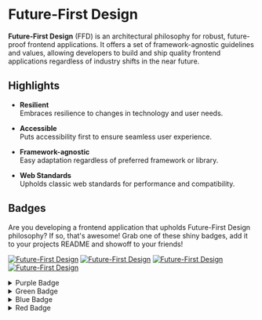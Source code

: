# Future-First Design

**Future-First Design** (FFD) is an architectural philosophy for robust, future-proof frontend applications. It offers a set of framework-agnostic guidelines and values, allowing developers to build and ship quality frontend applications regardless of industry shifts in the near future.

## Highlights

- **Resilient**  
  Embraces resilience to changes in technology and user needs.

- **Accessible**  
  Puts accessibility first to ensure seamless user experience.

- **Framework-agnostic**  
  Easy adaptation regardless of preferred framework or library.

- **Web Standards**  
  Upholds classic web standards for performance and compatibility.

## Badges

Are you developing a frontend application that upholds Future-First Design philosophy? If so, that's awesome! Grab one of these shiny badges, add it to your projects README and showoff to your friends!

<!-- Defining the badges -->
[ffd-purple]: https://img.shields.io/badge/Future--First-8A2BE2?style=for-the-badge&logo=data%3Aimage%2Fpng%3Bbase64%2CiVBORw0KGgoAAAANSUhEUgAAAFkAAABjCAYAAADw6qxkAAAAAXNSR0IArs4c6QAACg9JREFUeF7Vnd1uFTcQx8fnJVAlDmreAVUivWkeAZDSXJInoFLhunCdUJG8QMJdggT0DUovSKSWdyCQShUvEZfZPbtn12t7Pjw%2BydkLEpJZe%2FzzP2N77D3rwOjy3j8CgCOj4hTFeABwufsuFr8Mv34GAPzZhXPuvaJi8pasV%2BTdi2Zh87z3CBhBr%2FPVwAaAvwDgvRX0Ysgd0XqQSYUWd2pTQ7yaDvor59yxtqIWMv6LleQuwsZ7%2FwkAvtc6EruvPl6Rtwj8eQd7iYOGF1cyfd%2FEO%2B891U3NPRxwcZvUnZwSRTAp4xFsyrjTMMcua7O6Qa8%2BUEENCHvLOdcNpElGJjHZDrKgicXSUBYwdpEFOoCcjhO5CKId9NYAKacnSNBWSjYf9IatW4POQNA4A3kW65U8ZOYAyB30OLJY2qwO7eXlZTPBuj2fy1wcWyPo3djculjJ3nuctqGS1%2FJ68OAhfPhwBk%2Be%2FApPnz4RtCEqAlw1boSFWEB%2B5AGOigsSNM%2FKtAPclff1638WRR8753aHBRWz%2BTY9xjj0m4V3JmUwo8zjx7%2FAyclpX%2BV8PoePH%2F%2B2cGESNpaQU%2FGXXunxchaZtWvYMtliRM4lBIwlyMNFtl7Me2x1FmVKdgD%2BKrKcZqpJjqf8jhhgLBVVjGqeXNK2LMWEC5Umq1cGuc2%2BsZbT5XiCEojGx36N4QEhh5dJqJhW2MfmIsje%2B58A4E9zgCYFevDgehWlAGNV7969gc3NzUGtAvmmTfuZRilkfaJe0I5S5jHA3VBjouK0g03IEEIej4La5bQIWmFnnJ2dwf37D5NVHhy8hJ2dn0UupY0nzmJq9JkQ8rj4lUBWN9%2FD2dl5GrADmN82m7alvGxmGaWQq%2BYsknwZ6qYUXDxtY%2Fiw2DfcKIUcnVnw6ldLlLyRAzgaixeOG%2FuvV7Iuh2zsfgQ3B3BcxdV8WzVkUoRFBphNu3v3B1YZRnkKTl276nDh%2FdURgKt%2FBIC56JAAHi2hqwm45%2F%2B8ALLR7rRBIyWAs0tohi4V7naQmdn54ZroupbTAQgpYJwT49x4eCnAMbqjUMkrTdRnCCBgzEVg0p17JRNB0QJM8GtisgPvr%2FTLaS6NlN2i3RrA2iW0CvXyJg3kJvN27Yn6cFeD03epJbQKIqfC1kY3hauynBa0VANYq2I%2By6SlbsU3OfdmvFLK8dYALl5C9%2FwESlgyV0O%2BlkS9FnA9FdPQHV7sP4fFLC%2BbqKfrZFcXGmYBT2ag4x8MFx8VXYy2TQZ5UYQuZxGrn9Pc1karYKy1nopZetGlOsWDXoolhzFAMw8ebt2zmjYw0u9CMx3MO9Ts8%2FHDxVLJvCMAnX3Bbm0pYHRhFYmgSXcM58jOHWsgsxL1Uh2E9nt7%2B7C%2F%2F4Il3FRSIKtiqYMsTyZGeDZOBbn6zCK3syxpq2wJLSmZbbuBh8RFSrYb9NJr5pOT19GzEexmLQx%2F%2FHET3r59I73N1L6bvd0oyFYKxsMWH%2F9JnAgyw0jGG93hFvHMQtAg7rYRp0j9tI0Ex6m%2Bs1FDZg16Ek%2FQNgVYnuVuaz44OICdnW2pG9b2zaCHhcbDRaJ1%2BXNvugmxpYKxQXha%2Fo93b%2BKHB60x5strBr005MjNmKj3AJ%2F4QZz%2B07MGPHQbB7579%2B4BfsXwET2xWRH6MmXRncdj%2FF1azyyKATN8vk7ow7wQW5jDRL0uMCybLN2XKxJcojNQ4dvb273Si%2BqY3nzsZm63e5Q6Cjnml9XMYqWAGeRsDxz2FTYHDbv%2FSZRcPLO4aYARgj6B1CGM%2Fl33MwvpwFe0nEbAeIT138tL8gMJGAI0MymHPHXFA2zMBs9cs5RscaK%2BSfi8eEF%2F5IMSn3AcbGqRLFqGeqXmTeFmCBcy7whApvZbt75T4svdlkZLbJY0hU4fYzBxcfTkEztcWAx6dSDroVgPeAN96R6WtICMpy0xLmsuTSjI1VN52T0a9JhKbk4MmcwsMMt2fn4OX75cqoFrOml4j%2F1AN4nWFOSFZgLp5HIW1CCQgoIrPjzDdnr6WgFcp%2B3YYUN2p%2FEb2ucsgnly2mnVcnp42IXpXBn0CKqgSUWA2T0BMEzU%2B4Fms5%2BmpYIscCpmKtnf41S1wl2S9zPntsIFBTmFyw96TJn2JHj2JYNkCJ0CzPOI05WNzWRmwRr46M97Gz9eS7uTb1YyO6cIwz1gY5KZNk4GPS7kouU0DX1sYaViSsFSv5j2%2FScDDO2z4aL2ifqlwNrvrBJI1wQYuW44N7sIcwcUZN5ymtnNlNnwxJAiOjTFlwEuiyupA5wUZMWJep6joZWFiiUJn7DDeV5nZRId9MYxOSIdi%2BU0pd7u96XTthLAXB8JOwbkSAn0zELnHlvFzJhRB7BY29GZBTm7SC6ns%2FWLnYMSFSPgw8OXwSevCDpf7m6q8MlyujNMxmRuor7Ux5JYXAxY0BeE6SSHPAScg7ySmYVWxfP5bTg8PJAruFQVHb1xOcl4nA0Xqxr0yGR%2BIi5LdjWsuNIrvbizOSWPTtTXcFSr4hBwiW8l9%2FYhgXjAKQe5OFFPhTxyCR0RhkTBVP3536fwT36eDRVUuKias9AMeNUBc2Q9tUlO3bKzi1XkkKWPjfWAOSDKJDy5m6gyOXWzgaxssFTF1jvLZB%2Fw29WGCmLRFI3J4cyCXycvI5B7dCz0tzpgfeOwsaSKkzG51nIaK5SomAdYQMl2pUoOeFS4IAc9QdNG8t7b24P9%2Fd%2FJv9jU1r223r7C4gL6kqIJ%2BljDJuGiZqKeq%2BJV7SyTPZ02iH52fco8BplcTmvFwFl8rAFg3PjYcjP%2Ba%2BVikPOJei1hAKCW0PFdjYIKC6SavtUfOzcjZxTD%2B2OQRQ%2Boc9tBqbhs24jrhcAu3reiMJEc%2BFIffSNwb2k6cDS3hA4B3zTtDtrOHuwoJbczi0VLLRocfZx3MSFWKdjCKaFqPMDxLHh%2FCLeIUbjgJuq7wrkplJSKVYC5LbO1U4WJaLiokbNITdvKAJdIWXxv4p1OzA3I8LHfGon62BK6zsanrXQXpSVfmpWvDZ9CxeNr7RWGiyPw8Kj87SNt4b2KB50%2BBSxWVhWakUKVgKclhZDbRL1Bu7GI0%2BDlKWukYCSlmknEFBBCJnMWEhkNZxX0zrJBz0qcS9uaKXgy8OGgZ%2F3Kt%2B4ByTt35s2Tn%2BO30jCJrJZ9cmuf6W3UrFeybmZhRWBcDl0qbdG3lm86eh66BGp47xByleW01lk%2BG20N%2FX3m4SEDGR8jc5E3qHOXHMWNVRRQ3BXG6iXOXdzUV75lyesYZ9%2FMq%2Bhp8pbms1v81Xq%2FTJZsZWtw8e3p%2FVezxGuPmWWozJqY7K88LkAwJveJoeX3OrmovLG%2FCVXbKbf5ZKsa1zBIxAJGC3nVn1Ffr98QKL4y8zN%2Bjb1DWgSZn57IFttBvlEzi4THzcd%2FNcpsOwn%2FjzDbn7VQOxsRy6WxEdWg9v8BJ3rwIXhS1rkAAAAASUVORK5CYII%3D&labelColor=black
[ffd-green]: https://img.shields.io/badge/Future--First-00c400?style=for-the-badge&logo=data%3Aimage%2Fpng%3Bbase64%2CiVBORw0KGgoAAAANSUhEUgAAAFkAAABjCAYAAADw6qxkAAAAAXNSR0IArs4c6QAACg9JREFUeF7Vnd1uFTcQx8fnJVAlDmreAVUivWkeAZDSXJInoFLhunCdUJG8QMJdggT0DUovSKSWdyCQShUvEZfZPbtn12t7Pjw%2BydkLEpJZe%2FzzP2N77D3rwOjy3j8CgCOj4hTFeABwufsuFr8Mv34GAPzZhXPuvaJi8pasV%2BTdi2Zh87z3CBhBr%2FPVwAaAvwDgvRX0Ysgd0XqQSYUWd2pTQ7yaDvor59yxtqIWMv6LleQuwsZ7%2FwkAvtc6EruvPl6Rtwj8eQd7iYOGF1cyfd%2FEO%2B891U3NPRxwcZvUnZwSRTAp4xFsyrjTMMcua7O6Qa8%2BUEENCHvLOdcNpElGJjHZDrKgicXSUBYwdpEFOoCcjhO5CKId9NYAKacnSNBWSjYf9IatW4POQNA4A3kW65U8ZOYAyB30OLJY2qwO7eXlZTPBuj2fy1wcWyPo3djculjJ3nuctqGS1%2FJ68OAhfPhwBk%2Be%2FApPnz4RtCEqAlw1boSFWEB%2B5AGOigsSNM%2FKtAPclff1638WRR8753aHBRWz%2BTY9xjj0m4V3JmUwo8zjx7%2FAyclpX%2BV8PoePH%2F%2B2cGESNpaQU%2FGXXunxchaZtWvYMtliRM4lBIwlyMNFtl7Me2x1FmVKdgD%2BKrKcZqpJjqf8jhhgLBVVjGqeXNK2LMWEC5Umq1cGuc2%2BsZbT5XiCEojGx36N4QEhh5dJqJhW2MfmIsje%2B58A4E9zgCYFevDgehWlAGNV7969gc3NzUGtAvmmTfuZRilkfaJe0I5S5jHA3VBjouK0g03IEEIej4La5bQIWmFnnJ2dwf37D5NVHhy8hJ2dn0UupY0nzmJq9JkQ8rj4lUBWN9%2FD2dl5GrADmN82m7alvGxmGaWQq%2BYsknwZ6qYUXDxtY%2Fiw2DfcKIUcnVnw6ldLlLyRAzgaixeOG%2FuvV7Iuh2zsfgQ3B3BcxdV8WzVkUoRFBphNu3v3B1YZRnkKTl276nDh%2FdURgKt%2FBIC56JAAHi2hqwm45%2F%2B8ALLR7rRBIyWAs0tohi4V7naQmdn54ZroupbTAQgpYJwT49x4eCnAMbqjUMkrTdRnCCBgzEVg0p17JRNB0QJM8GtisgPvr%2FTLaS6NlN2i3RrA2iW0CvXyJg3kJvN27Yn6cFeD03epJbQKIqfC1kY3hauynBa0VANYq2I%2By6SlbsU3OfdmvFLK8dYALl5C9%2FwESlgyV0O%2BlkS9FnA9FdPQHV7sP4fFLC%2BbqKfrZFcXGmYBT2ag4x8MFx8VXYy2TQZ5UYQuZxGrn9Pc1karYKy1nopZetGlOsWDXoolhzFAMw8ebt2zmjYw0u9CMx3MO9Ts8%2FHDxVLJvCMAnX3Bbm0pYHRhFYmgSXcM58jOHWsgsxL1Uh2E9nt7%2B7C%2F%2F4Il3FRSIKtiqYMsTyZGeDZOBbn6zCK3syxpq2wJLSmZbbuBh8RFSrYb9NJr5pOT19GzEexmLQx%2F%2FHET3r59I73N1L6bvd0oyFYKxsMWH%2F9JnAgyw0jGG93hFvHMQtAg7rYRp0j9tI0Ex6m%2Bs1FDZg16Ek%2FQNgVYnuVuaz44OICdnW2pG9b2zaCHhcbDRaJ1%2BXNvugmxpYKxQXha%2Fo93b%2BKHB60x5strBr005MjNmKj3AJ%2F4QZz%2B07MGPHQbB7579%2B4BfsXwET2xWRH6MmXRncdj%2FF1azyyKATN8vk7ow7wQW5jDRL0uMCybLN2XKxJcojNQ4dvb273Si%2BqY3nzsZm63e5Q6Cjnml9XMYqWAGeRsDxz2FTYHDbv%2FSZRcPLO4aYARgj6B1CGM%2Fl33MwvpwFe0nEbAeIT138tL8gMJGAI0MymHPHXFA2zMBs9cs5RscaK%2BSfi8eEF%2F5IMSn3AcbGqRLFqGeqXmTeFmCBcy7whApvZbt75T4svdlkZLbJY0hU4fYzBxcfTkEztcWAx6dSDroVgPeAN96R6WtICMpy0xLmsuTSjI1VN52T0a9JhKbk4MmcwsMMt2fn4OX75cqoFrOml4j%2F1AN4nWFOSFZgLp5HIW1CCQgoIrPjzDdnr6WgFcp%2B3YYUN2p%2FEb2ucsgnly2mnVcnp42IXpXBn0CKqgSUWA2T0BMEzU%2B4Fms5%2BmpYIscCpmKtnf41S1wl2S9zPntsIFBTmFyw96TJn2JHj2JYNkCJ0CzPOI05WNzWRmwRr46M97Gz9eS7uTb1YyO6cIwz1gY5KZNk4GPS7kouU0DX1sYaViSsFSv5j2%2FScDDO2z4aL2ifqlwNrvrBJI1wQYuW44N7sIcwcUZN5ymtnNlNnwxJAiOjTFlwEuiyupA5wUZMWJep6joZWFiiUJn7DDeV5nZRId9MYxOSIdi%2BU0pd7u96XTthLAXB8JOwbkSAn0zELnHlvFzJhRB7BY29GZBTm7SC6ns%2FWLnYMSFSPgw8OXwSevCDpf7m6q8MlyujNMxmRuor7Ux5JYXAxY0BeE6SSHPAScg7ySmYVWxfP5bTg8PJAruFQVHb1xOcl4nA0Xqxr0yGR%2BIi5LdjWsuNIrvbizOSWPTtTXcFSr4hBwiW8l9%2FYhgXjAKQe5OFFPhTxyCR0RhkTBVP3536fwT36eDRVUuKias9AMeNUBc2Q9tUlO3bKzi1XkkKWPjfWAOSDKJDy5m6gyOXWzgaxssFTF1jvLZB%2Fw29WGCmLRFI3J4cyCXycvI5B7dCz0tzpgfeOwsaSKkzG51nIaK5SomAdYQMl2pUoOeFS4IAc9QdNG8t7b24P9%2Fd%2FJv9jU1r223r7C4gL6kqIJ%2BljDJuGiZqKeq%2BJV7SyTPZ02iH52fco8BplcTmvFwFl8rAFg3PjYcjP%2Ba%2BVikPOJei1hAKCW0PFdjYIKC6SavtUfOzcjZxTD%2B2OQRQ%2Boc9tBqbhs24jrhcAu3reiMJEc%2BFIffSNwb2k6cDS3hA4B3zTtDtrOHuwoJbczi0VLLRocfZx3MSFWKdjCKaFqPMDxLHh%2FCLeIUbjgJuq7wrkplJSKVYC5LbO1U4WJaLiokbNITdvKAJdIWXxv4p1OzA3I8LHfGon62BK6zsanrXQXpSVfmpWvDZ9CxeNr7RWGiyPw8Kj87SNt4b2KB50%2BBSxWVhWakUKVgKclhZDbRL1Bu7GI0%2BDlKWukYCSlmknEFBBCJnMWEhkNZxX0zrJBz0qcS9uaKXgy8OGgZ%2F3Kt%2B4ByTt35s2Tn%2BO30jCJrJZ9cmuf6W3UrFeybmZhRWBcDl0qbdG3lm86eh66BGp47xByleW01lk%2BG20N%2FX3m4SEDGR8jc5E3qHOXHMWNVRRQ3BXG6iXOXdzUV75lyesYZ9%2FMq%2Bhp8pbms1v81Xq%2FTJZsZWtw8e3p%2FVezxGuPmWWozJqY7K88LkAwJveJoeX3OrmovLG%2FCVXbKbf5ZKsa1zBIxAJGC3nVn1Ffr98QKL4y8zN%2Bjb1DWgSZn57IFttBvlEzi4THzcd%2FNcpsOwn%2FjzDbn7VQOxsRy6WxEdWg9v8BJ3rwIXhS1rkAAAAASUVORK5CYII%3D&labelColor=black
[ffd-blue]: https://img.shields.io/badge/Future--First-2793ff?style=for-the-badge&logo=data%3Aimage%2Fpng%3Bbase64%2CiVBORw0KGgoAAAANSUhEUgAAAFkAAABjCAYAAADw6qxkAAAAAXNSR0IArs4c6QAACg9JREFUeF7Vnd1uFTcQx8fnJVAlDmreAVUivWkeAZDSXJInoFLhunCdUJG8QMJdggT0DUovSKSWdyCQShUvEZfZPbtn12t7Pjw%2BydkLEpJZe%2FzzP2N77D3rwOjy3j8CgCOj4hTFeABwufsuFr8Mv34GAPzZhXPuvaJi8pasV%2BTdi2Zh87z3CBhBr%2FPVwAaAvwDgvRX0Ysgd0XqQSYUWd2pTQ7yaDvor59yxtqIWMv6LleQuwsZ7%2FwkAvtc6EruvPl6Rtwj8eQd7iYOGF1cyfd%2FEO%2B891U3NPRxwcZvUnZwSRTAp4xFsyrjTMMcua7O6Qa8%2BUEENCHvLOdcNpElGJjHZDrKgicXSUBYwdpEFOoCcjhO5CKId9NYAKacnSNBWSjYf9IatW4POQNA4A3kW65U8ZOYAyB30OLJY2qwO7eXlZTPBuj2fy1wcWyPo3djculjJ3nuctqGS1%2FJ68OAhfPhwBk%2Be%2FApPnz4RtCEqAlw1boSFWEB%2B5AGOigsSNM%2FKtAPclff1638WRR8753aHBRWz%2BTY9xjj0m4V3JmUwo8zjx7%2FAyclpX%2BV8PoePH%2F%2B2cGESNpaQU%2FGXXunxchaZtWvYMtliRM4lBIwlyMNFtl7Me2x1FmVKdgD%2BKrKcZqpJjqf8jhhgLBVVjGqeXNK2LMWEC5Umq1cGuc2%2BsZbT5XiCEojGx36N4QEhh5dJqJhW2MfmIsje%2B58A4E9zgCYFevDgehWlAGNV7969gc3NzUGtAvmmTfuZRilkfaJe0I5S5jHA3VBjouK0g03IEEIej4La5bQIWmFnnJ2dwf37D5NVHhy8hJ2dn0UupY0nzmJq9JkQ8rj4lUBWN9%2FD2dl5GrADmN82m7alvGxmGaWQq%2BYsknwZ6qYUXDxtY%2Fiw2DfcKIUcnVnw6ldLlLyRAzgaixeOG%2FuvV7Iuh2zsfgQ3B3BcxdV8WzVkUoRFBphNu3v3B1YZRnkKTl276nDh%2FdURgKt%2FBIC56JAAHi2hqwm45%2F%2B8ALLR7rRBIyWAs0tohi4V7naQmdn54ZroupbTAQgpYJwT49x4eCnAMbqjUMkrTdRnCCBgzEVg0p17JRNB0QJM8GtisgPvr%2FTLaS6NlN2i3RrA2iW0CvXyJg3kJvN27Yn6cFeD03epJbQKIqfC1kY3hauynBa0VANYq2I%2By6SlbsU3OfdmvFLK8dYALl5C9%2FwESlgyV0O%2BlkS9FnA9FdPQHV7sP4fFLC%2BbqKfrZFcXGmYBT2ag4x8MFx8VXYy2TQZ5UYQuZxGrn9Pc1karYKy1nopZetGlOsWDXoolhzFAMw8ebt2zmjYw0u9CMx3MO9Ts8%2FHDxVLJvCMAnX3Bbm0pYHRhFYmgSXcM58jOHWsgsxL1Uh2E9nt7%2B7C%2F%2F4Il3FRSIKtiqYMsTyZGeDZOBbn6zCK3syxpq2wJLSmZbbuBh8RFSrYb9NJr5pOT19GzEexmLQx%2F%2FHET3r59I73N1L6bvd0oyFYKxsMWH%2F9JnAgyw0jGG93hFvHMQtAg7rYRp0j9tI0Ex6m%2Bs1FDZg16Ek%2FQNgVYnuVuaz44OICdnW2pG9b2zaCHhcbDRaJ1%2BXNvugmxpYKxQXha%2Fo93b%2BKHB60x5strBr005MjNmKj3AJ%2F4QZz%2B07MGPHQbB7579%2B4BfsXwET2xWRH6MmXRncdj%2FF1azyyKATN8vk7ow7wQW5jDRL0uMCybLN2XKxJcojNQ4dvb273Si%2BqY3nzsZm63e5Q6Cjnml9XMYqWAGeRsDxz2FTYHDbv%2FSZRcPLO4aYARgj6B1CGM%2Fl33MwvpwFe0nEbAeIT138tL8gMJGAI0MymHPHXFA2zMBs9cs5RscaK%2BSfi8eEF%2F5IMSn3AcbGqRLFqGeqXmTeFmCBcy7whApvZbt75T4svdlkZLbJY0hU4fYzBxcfTkEztcWAx6dSDroVgPeAN96R6WtICMpy0xLmsuTSjI1VN52T0a9JhKbk4MmcwsMMt2fn4OX75cqoFrOml4j%2F1AN4nWFOSFZgLp5HIW1CCQgoIrPjzDdnr6WgFcp%2B3YYUN2p%2FEb2ucsgnly2mnVcnp42IXpXBn0CKqgSUWA2T0BMEzU%2B4Fms5%2BmpYIscCpmKtnf41S1wl2S9zPntsIFBTmFyw96TJn2JHj2JYNkCJ0CzPOI05WNzWRmwRr46M97Gz9eS7uTb1YyO6cIwz1gY5KZNk4GPS7kouU0DX1sYaViSsFSv5j2%2FScDDO2z4aL2ifqlwNrvrBJI1wQYuW44N7sIcwcUZN5ymtnNlNnwxJAiOjTFlwEuiyupA5wUZMWJep6joZWFiiUJn7DDeV5nZRId9MYxOSIdi%2BU0pd7u96XTthLAXB8JOwbkSAn0zELnHlvFzJhRB7BY29GZBTm7SC6ns%2FWLnYMSFSPgw8OXwSevCDpf7m6q8MlyujNMxmRuor7Ux5JYXAxY0BeE6SSHPAScg7ySmYVWxfP5bTg8PJAruFQVHb1xOcl4nA0Xqxr0yGR%2BIi5LdjWsuNIrvbizOSWPTtTXcFSr4hBwiW8l9%2FYhgXjAKQe5OFFPhTxyCR0RhkTBVP3536fwT36eDRVUuKias9AMeNUBc2Q9tUlO3bKzi1XkkKWPjfWAOSDKJDy5m6gyOXWzgaxssFTF1jvLZB%2Fw29WGCmLRFI3J4cyCXycvI5B7dCz0tzpgfeOwsaSKkzG51nIaK5SomAdYQMl2pUoOeFS4IAc9QdNG8t7b24P9%2Fd%2FJv9jU1r223r7C4gL6kqIJ%2BljDJuGiZqKeq%2BJV7SyTPZ02iH52fco8BplcTmvFwFl8rAFg3PjYcjP%2Ba%2BVikPOJei1hAKCW0PFdjYIKC6SavtUfOzcjZxTD%2B2OQRQ%2Boc9tBqbhs24jrhcAu3reiMJEc%2BFIffSNwb2k6cDS3hA4B3zTtDtrOHuwoJbczi0VLLRocfZx3MSFWKdjCKaFqPMDxLHh%2FCLeIUbjgJuq7wrkplJSKVYC5LbO1U4WJaLiokbNITdvKAJdIWXxv4p1OzA3I8LHfGon62BK6zsanrXQXpSVfmpWvDZ9CxeNr7RWGiyPw8Kj87SNt4b2KB50%2BBSxWVhWakUKVgKclhZDbRL1Bu7GI0%2BDlKWukYCSlmknEFBBCJnMWEhkNZxX0zrJBz0qcS9uaKXgy8OGgZ%2F3Kt%2B4ByTt35s2Tn%2BO30jCJrJZ9cmuf6W3UrFeybmZhRWBcDl0qbdG3lm86eh66BGp47xByleW01lk%2BG20N%2FX3m4SEDGR8jc5E3qHOXHMWNVRRQ3BXG6iXOXdzUV75lyesYZ9%2FMq%2Bhp8pbms1v81Xq%2FTJZsZWtw8e3p%2FVezxGuPmWWozJqY7K88LkAwJveJoeX3OrmovLG%2FCVXbKbf5ZKsa1zBIxAJGC3nVn1Ffr98QKL4y8zN%2Bjb1DWgSZn57IFttBvlEzi4THzcd%2FNcpsOwn%2FjzDbn7VQOxsRy6WxEdWg9v8BJ3rwIXhS1rkAAAAASUVORK5CYII%3D&labelColor=black
[ffd-red]: https://img.shields.io/badge/Future--First-ff3b3b?style=for-the-badge&logo=data%3Aimage%2Fpng%3Bbase64%2CiVBORw0KGgoAAAANSUhEUgAAAFkAAABjCAYAAADw6qxkAAAAAXNSR0IArs4c6QAACg9JREFUeF7Vnd1uFTcQx8fnJVAlDmreAVUivWkeAZDSXJInoFLhunCdUJG8QMJdggT0DUovSKSWdyCQShUvEZfZPbtn12t7Pjw%2BydkLEpJZe%2FzzP2N77D3rwOjy3j8CgCOj4hTFeABwufsuFr8Mv34GAPzZhXPuvaJi8pasV%2BTdi2Zh87z3CBhBr%2FPVwAaAvwDgvRX0Ysgd0XqQSYUWd2pTQ7yaDvor59yxtqIWMv6LleQuwsZ7%2FwkAvtc6EruvPl6Rtwj8eQd7iYOGF1cyfd%2FEO%2B891U3NPRxwcZvUnZwSRTAp4xFsyrjTMMcua7O6Qa8%2BUEENCHvLOdcNpElGJjHZDrKgicXSUBYwdpEFOoCcjhO5CKId9NYAKacnSNBWSjYf9IatW4POQNA4A3kW65U8ZOYAyB30OLJY2qwO7eXlZTPBuj2fy1wcWyPo3djculjJ3nuctqGS1%2FJ68OAhfPhwBk%2Be%2FApPnz4RtCEqAlw1boSFWEB%2B5AGOigsSNM%2FKtAPclff1638WRR8753aHBRWz%2BTY9xjj0m4V3JmUwo8zjx7%2FAyclpX%2BV8PoePH%2F%2B2cGESNpaQU%2FGXXunxchaZtWvYMtliRM4lBIwlyMNFtl7Me2x1FmVKdgD%2BKrKcZqpJjqf8jhhgLBVVjGqeXNK2LMWEC5Umq1cGuc2%2BsZbT5XiCEojGx36N4QEhh5dJqJhW2MfmIsje%2B58A4E9zgCYFevDgehWlAGNV7969gc3NzUGtAvmmTfuZRilkfaJe0I5S5jHA3VBjouK0g03IEEIej4La5bQIWmFnnJ2dwf37D5NVHhy8hJ2dn0UupY0nzmJq9JkQ8rj4lUBWN9%2FD2dl5GrADmN82m7alvGxmGaWQq%2BYsknwZ6qYUXDxtY%2Fiw2DfcKIUcnVnw6ldLlLyRAzgaixeOG%2FuvV7Iuh2zsfgQ3B3BcxdV8WzVkUoRFBphNu3v3B1YZRnkKTl276nDh%2FdURgKt%2FBIC56JAAHi2hqwm45%2F%2B8ALLR7rRBIyWAs0tohi4V7naQmdn54ZroupbTAQgpYJwT49x4eCnAMbqjUMkrTdRnCCBgzEVg0p17JRNB0QJM8GtisgPvr%2FTLaS6NlN2i3RrA2iW0CvXyJg3kJvN27Yn6cFeD03epJbQKIqfC1kY3hauynBa0VANYq2I%2By6SlbsU3OfdmvFLK8dYALl5C9%2FwESlgyV0O%2BlkS9FnA9FdPQHV7sP4fFLC%2BbqKfrZFcXGmYBT2ag4x8MFx8VXYy2TQZ5UYQuZxGrn9Pc1karYKy1nopZetGlOsWDXoolhzFAMw8ebt2zmjYw0u9CMx3MO9Ts8%2FHDxVLJvCMAnX3Bbm0pYHRhFYmgSXcM58jOHWsgsxL1Uh2E9nt7%2B7C%2F%2F4Il3FRSIKtiqYMsTyZGeDZOBbn6zCK3syxpq2wJLSmZbbuBh8RFSrYb9NJr5pOT19GzEexmLQx%2F%2FHET3r59I73N1L6bvd0oyFYKxsMWH%2F9JnAgyw0jGG93hFvHMQtAg7rYRp0j9tI0Ex6m%2Bs1FDZg16Ek%2FQNgVYnuVuaz44OICdnW2pG9b2zaCHhcbDRaJ1%2BXNvugmxpYKxQXha%2Fo93b%2BKHB60x5strBr005MjNmKj3AJ%2F4QZz%2B07MGPHQbB7579%2B4BfsXwET2xWRH6MmXRncdj%2FF1azyyKATN8vk7ow7wQW5jDRL0uMCybLN2XKxJcojNQ4dvb273Si%2BqY3nzsZm63e5Q6Cjnml9XMYqWAGeRsDxz2FTYHDbv%2FSZRcPLO4aYARgj6B1CGM%2Fl33MwvpwFe0nEbAeIT138tL8gMJGAI0MymHPHXFA2zMBs9cs5RscaK%2BSfi8eEF%2F5IMSn3AcbGqRLFqGeqXmTeFmCBcy7whApvZbt75T4svdlkZLbJY0hU4fYzBxcfTkEztcWAx6dSDroVgPeAN96R6WtICMpy0xLmsuTSjI1VN52T0a9JhKbk4MmcwsMMt2fn4OX75cqoFrOml4j%2F1AN4nWFOSFZgLp5HIW1CCQgoIrPjzDdnr6WgFcp%2B3YYUN2p%2FEb2ucsgnly2mnVcnp42IXpXBn0CKqgSUWA2T0BMEzU%2B4Fms5%2BmpYIscCpmKtnf41S1wl2S9zPntsIFBTmFyw96TJn2JHj2JYNkCJ0CzPOI05WNzWRmwRr46M97Gz9eS7uTb1YyO6cIwz1gY5KZNk4GPS7kouU0DX1sYaViSsFSv5j2%2FScDDO2z4aL2ifqlwNrvrBJI1wQYuW44N7sIcwcUZN5ymtnNlNnwxJAiOjTFlwEuiyupA5wUZMWJep6joZWFiiUJn7DDeV5nZRId9MYxOSIdi%2BU0pd7u96XTthLAXB8JOwbkSAn0zELnHlvFzJhRB7BY29GZBTm7SC6ns%2FWLnYMSFSPgw8OXwSevCDpf7m6q8MlyujNMxmRuor7Ux5JYXAxY0BeE6SSHPAScg7ySmYVWxfP5bTg8PJAruFQVHb1xOcl4nA0Xqxr0yGR%2BIi5LdjWsuNIrvbizOSWPTtTXcFSr4hBwiW8l9%2FYhgXjAKQe5OFFPhTxyCR0RhkTBVP3536fwT36eDRVUuKias9AMeNUBc2Q9tUlO3bKzi1XkkKWPjfWAOSDKJDy5m6gyOXWzgaxssFTF1jvLZB%2Fw29WGCmLRFI3J4cyCXycvI5B7dCz0tzpgfeOwsaSKkzG51nIaK5SomAdYQMl2pUoOeFS4IAc9QdNG8t7b24P9%2Fd%2FJv9jU1r223r7C4gL6kqIJ%2BljDJuGiZqKeq%2BJV7SyTPZ02iH52fco8BplcTmvFwFl8rAFg3PjYcjP%2Ba%2BVikPOJei1hAKCW0PFdjYIKC6SavtUfOzcjZxTD%2B2OQRQ%2Boc9tBqbhs24jrhcAu3reiMJEc%2BFIffSNwb2k6cDS3hA4B3zTtDtrOHuwoJbczi0VLLRocfZx3MSFWKdjCKaFqPMDxLHh%2FCLeIUbjgJuq7wrkplJSKVYC5LbO1U4WJaLiokbNITdvKAJdIWXxv4p1OzA3I8LHfGon62BK6zsanrXQXpSVfmpWvDZ9CxeNr7RWGiyPw8Kj87SNt4b2KB50%2BBSxWVhWakUKVgKclhZDbRL1Bu7GI0%2BDlKWukYCSlmknEFBBCJnMWEhkNZxX0zrJBz0qcS9uaKXgy8OGgZ%2F3Kt%2B4ByTt35s2Tn%2BO30jCJrJZ9cmuf6W3UrFeybmZhRWBcDl0qbdG3lm86eh66BGp47xByleW01lk%2BG20N%2FX3m4SEDGR8jc5E3qHOXHMWNVRRQ3BXG6iXOXdzUV75lyesYZ9%2FMq%2Bhp8pbms1v81Xq%2FTJZsZWtw8e3p%2FVezxGuPmWWozJqY7K88LkAwJveJoeX3OrmovLG%2FCVXbKbf5ZKsa1zBIxAJGC3nVn1Ffr98QKL4y8zN%2Bjb1DWgSZn57IFttBvlEzi4THzcd%2FNcpsOwn%2FjzDbn7VQOxsRy6WxEdWg9v8BJ3rwIXhS1rkAAAAASUVORK5CYII%3D&labelColor=black


<!-- Badge images -->
[![Future-First Design][ffd-purple]](https://future-first-design.vercel.app)
[![Future-First Design][ffd-green]](https://future-first-design.vercel.app)
[![Future-First Design][ffd-blue]](https://future-first-design.vercel.app)
[![Future-First Design][ffd-red]](https://future-first-design.vercel.app)


<details>
  <summary>Purple Badge</summary>

  ```markdown
  [ffd-purple]: https://img.shields.io/badge/Future--First-8A2BE2?style=for-the-badge&logo=data%3Aimage%2Fpng%3Bbase64%2CiVBORw0KGgoAAAANSUhEUgAAAFkAAABjCAYAAADw6qxkAAAAAXNSR0IArs4c6QAACg9JREFUeF7Vnd1uFTcQx8fnJVAlDmreAVUivWkeAZDSXJInoFLhunCdUJG8QMJdggT0DUovSKSWdyCQShUvEZfZPbtn12t7Pjw%2BydkLEpJZe%2FzzP2N77D3rwOjy3j8CgCOj4hTFeABwufsuFr8Mv34GAPzZhXPuvaJi8pasV%2BTdi2Zh87z3CBhBr%2FPVwAaAvwDgvRX0Ysgd0XqQSYUWd2pTQ7yaDvor59yxtqIWMv6LleQuwsZ7%2FwkAvtc6EruvPl6Rtwj8eQd7iYOGF1cyfd%2FEO%2B891U3NPRxwcZvUnZwSRTAp4xFsyrjTMMcua7O6Qa8%2BUEENCHvLOdcNpElGJjHZDrKgicXSUBYwdpEFOoCcjhO5CKId9NYAKacnSNBWSjYf9IatW4POQNA4A3kW65U8ZOYAyB30OLJY2qwO7eXlZTPBuj2fy1wcWyPo3djculjJ3nuctqGS1%2FJ68OAhfPhwBk%2Be%2FApPnz4RtCEqAlw1boSFWEB%2B5AGOigsSNM%2FKtAPclff1638WRR8753aHBRWz%2BTY9xjj0m4V3JmUwo8zjx7%2FAyclpX%2BV8PoePH%2F%2B2cGESNpaQU%2FGXXunxchaZtWvYMtliRM4lBIwlyMNFtl7Me2x1FmVKdgD%2BKrKcZqpJjqf8jhhgLBVVjGqeXNK2LMWEC5Umq1cGuc2%2BsZbT5XiCEojGx36N4QEhh5dJqJhW2MfmIsje%2B58A4E9zgCYFevDgehWlAGNV7969gc3NzUGtAvmmTfuZRilkfaJe0I5S5jHA3VBjouK0g03IEEIej4La5bQIWmFnnJ2dwf37D5NVHhy8hJ2dn0UupY0nzmJq9JkQ8rj4lUBWN9%2FD2dl5GrADmN82m7alvGxmGaWQq%2BYsknwZ6qYUXDxtY%2Fiw2DfcKIUcnVnw6ldLlLyRAzgaixeOG%2FuvV7Iuh2zsfgQ3B3BcxdV8WzVkUoRFBphNu3v3B1YZRnkKTl276nDh%2FdURgKt%2FBIC56JAAHi2hqwm45%2F%2B8ALLR7rRBIyWAs0tohi4V7naQmdn54ZroupbTAQgpYJwT49x4eCnAMbqjUMkrTdRnCCBgzEVg0p17JRNB0QJM8GtisgPvr%2FTLaS6NlN2i3RrA2iW0CvXyJg3kJvN27Yn6cFeD03epJbQKIqfC1kY3hauynBa0VANYq2I%2By6SlbsU3OfdmvFLK8dYALl5C9%2FwESlgyV0O%2BlkS9FnA9FdPQHV7sP4fFLC%2BbqKfrZFcXGmYBT2ag4x8MFx8VXYy2TQZ5UYQuZxGrn9Pc1karYKy1nopZetGlOsWDXoolhzFAMw8ebt2zmjYw0u9CMx3MO9Ts8%2FHDxVLJvCMAnX3Bbm0pYHRhFYmgSXcM58jOHWsgsxL1Uh2E9nt7%2B7C%2F%2F4Il3FRSIKtiqYMsTyZGeDZOBbn6zCK3syxpq2wJLSmZbbuBh8RFSrYb9NJr5pOT19GzEexmLQx%2F%2FHET3r59I73N1L6bvd0oyFYKxsMWH%2F9JnAgyw0jGG93hFvHMQtAg7rYRp0j9tI0Ex6m%2Bs1FDZg16Ek%2FQNgVYnuVuaz44OICdnW2pG9b2zaCHhcbDRaJ1%2BXNvugmxpYKxQXha%2Fo93b%2BKHB60x5strBr005MjNmKj3AJ%2F4QZz%2B07MGPHQbB7579%2B4BfsXwET2xWRH6MmXRncdj%2FF1azyyKATN8vk7ow7wQW5jDRL0uMCybLN2XKxJcojNQ4dvb273Si%2BqY3nzsZm63e5Q6Cjnml9XMYqWAGeRsDxz2FTYHDbv%2FSZRcPLO4aYARgj6B1CGM%2Fl33MwvpwFe0nEbAeIT138tL8gMJGAI0MymHPHXFA2zMBs9cs5RscaK%2BSfi8eEF%2F5IMSn3AcbGqRLFqGeqXmTeFmCBcy7whApvZbt75T4svdlkZLbJY0hU4fYzBxcfTkEztcWAx6dSDroVgPeAN96R6WtICMpy0xLmsuTSjI1VN52T0a9JhKbk4MmcwsMMt2fn4OX75cqoFrOml4j%2F1AN4nWFOSFZgLp5HIW1CCQgoIrPjzDdnr6WgFcp%2B3YYUN2p%2FEb2ucsgnly2mnVcnp42IXpXBn0CKqgSUWA2T0BMEzU%2B4Fms5%2BmpYIscCpmKtnf41S1wl2S9zPntsIFBTmFyw96TJn2JHj2JYNkCJ0CzPOI05WNzWRmwRr46M97Gz9eS7uTb1YyO6cIwz1gY5KZNk4GPS7kouU0DX1sYaViSsFSv5j2%2FScDDO2z4aL2ifqlwNrvrBJI1wQYuW44N7sIcwcUZN5ymtnNlNnwxJAiOjTFlwEuiyupA5wUZMWJep6joZWFiiUJn7DDeV5nZRId9MYxOSIdi%2BU0pd7u96XTthLAXB8JOwbkSAn0zELnHlvFzJhRB7BY29GZBTm7SC6ns%2FWLnYMSFSPgw8OXwSevCDpf7m6q8MlyujNMxmRuor7Ux5JYXAxY0BeE6SSHPAScg7ySmYVWxfP5bTg8PJAruFQVHb1xOcl4nA0Xqxr0yGR%2BIi5LdjWsuNIrvbizOSWPTtTXcFSr4hBwiW8l9%2FYhgXjAKQe5OFFPhTxyCR0RhkTBVP3536fwT36eDRVUuKias9AMeNUBc2Q9tUlO3bKzi1XkkKWPjfWAOSDKJDy5m6gyOXWzgaxssFTF1jvLZB%2Fw29WGCmLRFI3J4cyCXycvI5B7dCz0tzpgfeOwsaSKkzG51nIaK5SomAdYQMl2pUoOeFS4IAc9QdNG8t7b24P9%2Fd%2FJv9jU1r223r7C4gL6kqIJ%2BljDJuGiZqKeq%2BJV7SyTPZ02iH52fco8BplcTmvFwFl8rAFg3PjYcjP%2Ba%2BVikPOJei1hAKCW0PFdjYIKC6SavtUfOzcjZxTD%2B2OQRQ%2Boc9tBqbhs24jrhcAu3reiMJEc%2BFIffSNwb2k6cDS3hA4B3zTtDtrOHuwoJbczi0VLLRocfZx3MSFWKdjCKaFqPMDxLHh%2FCLeIUbjgJuq7wrkplJSKVYC5LbO1U4WJaLiokbNITdvKAJdIWXxv4p1OzA3I8LHfGon62BK6zsanrXQXpSVfmpWvDZ9CxeNr7RWGiyPw8Kj87SNt4b2KB50%2BBSxWVhWakUKVgKclhZDbRL1Bu7GI0%2BDlKWukYCSlmknEFBBCJnMWEhkNZxX0zrJBz0qcS9uaKXgy8OGgZ%2F3Kt%2B4ByTt35s2Tn%2BO30jCJrJZ9cmuf6W3UrFeybmZhRWBcDl0qbdG3lm86eh66BGp47xByleW01lk%2BG20N%2FX3m4SEDGR8jc5E3qHOXHMWNVRRQ3BXG6iXOXdzUV75lyesYZ9%2FMq%2Bhp8pbms1v81Xq%2FTJZsZWtw8e3p%2FVezxGuPmWWozJqY7K88LkAwJveJoeX3OrmovLG%2FCVXbKbf5ZKsa1zBIxAJGC3nVn1Ffr98QKL4y8zN%2Bjb1DWgSZn57IFttBvlEzi4THzcd%2FNcpsOwn%2FjzDbn7VQOxsRy6WxEdWg9v8BJ3rwIXhS1rkAAAAASUVORK5CYII%3D&labelColor=black

  [![Future-First Design][ffd-purple]](https://future-first-design.vercel.app)
  ```
</details>


<details>
  <summary>Green Badge</summary>

  ```markdown
  [ffd-green]: https://img.shields.io/badge/Future--First-00c400?style=for-the-badge&logo=data%3Aimage%2Fpng%3Bbase64%2CiVBORw0KGgoAAAANSUhEUgAAAFkAAABjCAYAAADw6qxkAAAAAXNSR0IArs4c6QAACg9JREFUeF7Vnd1uFTcQx8fnJVAlDmreAVUivWkeAZDSXJInoFLhunCdUJG8QMJdggT0DUovSKSWdyCQShUvEZfZPbtn12t7Pjw%2BydkLEpJZe%2FzzP2N77D3rwOjy3j8CgCOj4hTFeABwufsuFr8Mv34GAPzZhXPuvaJi8pasV%2BTdi2Zh87z3CBhBr%2FPVwAaAvwDgvRX0Ysgd0XqQSYUWd2pTQ7yaDvor59yxtqIWMv6LleQuwsZ7%2FwkAvtc6EruvPl6Rtwj8eQd7iYOGF1cyfd%2FEO%2B891U3NPRxwcZvUnZwSRTAp4xFsyrjTMMcua7O6Qa8%2BUEENCHvLOdcNpElGJjHZDrKgicXSUBYwdpEFOoCcjhO5CKId9NYAKacnSNBWSjYf9IatW4POQNA4A3kW65U8ZOYAyB30OLJY2qwO7eXlZTPBuj2fy1wcWyPo3djculjJ3nuctqGS1%2FJ68OAhfPhwBk%2Be%2FApPnz4RtCEqAlw1boSFWEB%2B5AGOigsSNM%2FKtAPclff1638WRR8753aHBRWz%2BTY9xjj0m4V3JmUwo8zjx7%2FAyclpX%2BV8PoePH%2F%2B2cGESNpaQU%2FGXXunxchaZtWvYMtliRM4lBIwlyMNFtl7Me2x1FmVKdgD%2BKrKcZqpJjqf8jhhgLBVVjGqeXNK2LMWEC5Umq1cGuc2%2BsZbT5XiCEojGx36N4QEhh5dJqJhW2MfmIsje%2B58A4E9zgCYFevDgehWlAGNV7969gc3NzUGtAvmmTfuZRilkfaJe0I5S5jHA3VBjouK0g03IEEIej4La5bQIWmFnnJ2dwf37D5NVHhy8hJ2dn0UupY0nzmJq9JkQ8rj4lUBWN9%2FD2dl5GrADmN82m7alvGxmGaWQq%2BYsknwZ6qYUXDxtY%2Fiw2DfcKIUcnVnw6ldLlLyRAzgaixeOG%2FuvV7Iuh2zsfgQ3B3BcxdV8WzVkUoRFBphNu3v3B1YZRnkKTl276nDh%2FdURgKt%2FBIC56JAAHi2hqwm45%2F%2B8ALLR7rRBIyWAs0tohi4V7naQmdn54ZroupbTAQgpYJwT49x4eCnAMbqjUMkrTdRnCCBgzEVg0p17JRNB0QJM8GtisgPvr%2FTLaS6NlN2i3RrA2iW0CvXyJg3kJvN27Yn6cFeD03epJbQKIqfC1kY3hauynBa0VANYq2I%2By6SlbsU3OfdmvFLK8dYALl5C9%2FwESlgyV0O%2BlkS9FnA9FdPQHV7sP4fFLC%2BbqKfrZFcXGmYBT2ag4x8MFx8VXYy2TQZ5UYQuZxGrn9Pc1karYKy1nopZetGlOsWDXoolhzFAMw8ebt2zmjYw0u9CMx3MO9Ts8%2FHDxVLJvCMAnX3Bbm0pYHRhFYmgSXcM58jOHWsgsxL1Uh2E9nt7%2B7C%2F%2F4Il3FRSIKtiqYMsTyZGeDZOBbn6zCK3syxpq2wJLSmZbbuBh8RFSrYb9NJr5pOT19GzEexmLQx%2F%2FHET3r59I73N1L6bvd0oyFYKxsMWH%2F9JnAgyw0jGG93hFvHMQtAg7rYRp0j9tI0Ex6m%2Bs1FDZg16Ek%2FQNgVYnuVuaz44OICdnW2pG9b2zaCHhcbDRaJ1%2BXNvugmxpYKxQXha%2Fo93b%2BKHB60x5strBr005MjNmKj3AJ%2F4QZz%2B07MGPHQbB7579%2B4BfsXwET2xWRH6MmXRncdj%2FF1azyyKATN8vk7ow7wQW5jDRL0uMCybLN2XKxJcojNQ4dvb273Si%2BqY3nzsZm63e5Q6Cjnml9XMYqWAGeRsDxz2FTYHDbv%2FSZRcPLO4aYARgj6B1CGM%2Fl33MwvpwFe0nEbAeIT138tL8gMJGAI0MymHPHXFA2zMBs9cs5RscaK%2BSfi8eEF%2F5IMSn3AcbGqRLFqGeqXmTeFmCBcy7whApvZbt75T4svdlkZLbJY0hU4fYzBxcfTkEztcWAx6dSDroVgPeAN96R6WtICMpy0xLmsuTSjI1VN52T0a9JhKbk4MmcwsMMt2fn4OX75cqoFrOml4j%2F1AN4nWFOSFZgLp5HIW1CCQgoIrPjzDdnr6WgFcp%2B3YYUN2p%2FEb2ucsgnly2mnVcnp42IXpXBn0CKqgSUWA2T0BMEzU%2B4Fms5%2BmpYIscCpmKtnf41S1wl2S9zPntsIFBTmFyw96TJn2JHj2JYNkCJ0CzPOI05WNzWRmwRr46M97Gz9eS7uTb1YyO6cIwz1gY5KZNk4GPS7kouU0DX1sYaViSsFSv5j2%2FScDDO2z4aL2ifqlwNrvrBJI1wQYuW44N7sIcwcUZN5ymtnNlNnwxJAiOjTFlwEuiyupA5wUZMWJep6joZWFiiUJn7DDeV5nZRId9MYxOSIdi%2BU0pd7u96XTthLAXB8JOwbkSAn0zELnHlvFzJhRB7BY29GZBTm7SC6ns%2FWLnYMSFSPgw8OXwSevCDpf7m6q8MlyujNMxmRuor7Ux5JYXAxY0BeE6SSHPAScg7ySmYVWxfP5bTg8PJAruFQVHb1xOcl4nA0Xqxr0yGR%2BIi5LdjWsuNIrvbizOSWPTtTXcFSr4hBwiW8l9%2FYhgXjAKQe5OFFPhTxyCR0RhkTBVP3536fwT36eDRVUuKias9AMeNUBc2Q9tUlO3bKzi1XkkKWPjfWAOSDKJDy5m6gyOXWzgaxssFTF1jvLZB%2Fw29WGCmLRFI3J4cyCXycvI5B7dCz0tzpgfeOwsaSKkzG51nIaK5SomAdYQMl2pUoOeFS4IAc9QdNG8t7b24P9%2Fd%2FJv9jU1r223r7C4gL6kqIJ%2BljDJuGiZqKeq%2BJV7SyTPZ02iH52fco8BplcTmvFwFl8rAFg3PjYcjP%2Ba%2BVikPOJei1hAKCW0PFdjYIKC6SavtUfOzcjZxTD%2B2OQRQ%2Boc9tBqbhs24jrhcAu3reiMJEc%2BFIffSNwb2k6cDS3hA4B3zTtDtrOHuwoJbczi0VLLRocfZx3MSFWKdjCKaFqPMDxLHh%2FCLeIUbjgJuq7wrkplJSKVYC5LbO1U4WJaLiokbNITdvKAJdIWXxv4p1OzA3I8LHfGon62BK6zsanrXQXpSVfmpWvDZ9CxeNr7RWGiyPw8Kj87SNt4b2KB50%2BBSxWVhWakUKVgKclhZDbRL1Bu7GI0%2BDlKWukYCSlmknEFBBCJnMWEhkNZxX0zrJBz0qcS9uaKXgy8OGgZ%2F3Kt%2B4ByTt35s2Tn%2BO30jCJrJZ9cmuf6W3UrFeybmZhRWBcDl0qbdG3lm86eh66BGp47xByleW01lk%2BG20N%2FX3m4SEDGR8jc5E3qHOXHMWNVRRQ3BXG6iXOXdzUV75lyesYZ9%2FMq%2Bhp8pbms1v81Xq%2FTJZsZWtw8e3p%2FVezxGuPmWWozJqY7K88LkAwJveJoeX3OrmovLG%2FCVXbKbf5ZKsa1zBIxAJGC3nVn1Ffr98QKL4y8zN%2Bjb1DWgSZn57IFttBvlEzi4THzcd%2FNcpsOwn%2FjzDbn7VQOxsRy6WxEdWg9v8BJ3rwIXhS1rkAAAAASUVORK5CYII%3D&labelColor=black

  [![Future-First Design][ffd-green]](https://future-first-design.vercel.app)
  ```
</details>


<details>
  <summary>Blue Badge</summary>

  ```markdown
  [ffd-blue]: https://img.shields.io/badge/Future--First-2793ff?style=for-the-badge&logo=data%3Aimage%2Fpng%3Bbase64%2CiVBORw0KGgoAAAANSUhEUgAAAFkAAABjCAYAAADw6qxkAAAAAXNSR0IArs4c6QAACg9JREFUeF7Vnd1uFTcQx8fnJVAlDmreAVUivWkeAZDSXJInoFLhunCdUJG8QMJdggT0DUovSKSWdyCQShUvEZfZPbtn12t7Pjw%2BydkLEpJZe%2FzzP2N77D3rwOjy3j8CgCOj4hTFeABwufsuFr8Mv34GAPzZhXPuvaJi8pasV%2BTdi2Zh87z3CBhBr%2FPVwAaAvwDgvRX0Ysgd0XqQSYUWd2pTQ7yaDvor59yxtqIWMv6LleQuwsZ7%2FwkAvtc6EruvPl6Rtwj8eQd7iYOGF1cyfd%2FEO%2B891U3NPRxwcZvUnZwSRTAp4xFsyrjTMMcua7O6Qa8%2BUEENCHvLOdcNpElGJjHZDrKgicXSUBYwdpEFOoCcjhO5CKId9NYAKacnSNBWSjYf9IatW4POQNA4A3kW65U8ZOYAyB30OLJY2qwO7eXlZTPBuj2fy1wcWyPo3djculjJ3nuctqGS1%2FJ68OAhfPhwBk%2Be%2FApPnz4RtCEqAlw1boSFWEB%2B5AGOigsSNM%2FKtAPclff1638WRR8753aHBRWz%2BTY9xjj0m4V3JmUwo8zjx7%2FAyclpX%2BV8PoePH%2F%2B2cGESNpaQU%2FGXXunxchaZtWvYMtliRM4lBIwlyMNFtl7Me2x1FmVKdgD%2BKrKcZqpJjqf8jhhgLBVVjGqeXNK2LMWEC5Umq1cGuc2%2BsZbT5XiCEojGx36N4QEhh5dJqJhW2MfmIsje%2B58A4E9zgCYFevDgehWlAGNV7969gc3NzUGtAvmmTfuZRilkfaJe0I5S5jHA3VBjouK0g03IEEIej4La5bQIWmFnnJ2dwf37D5NVHhy8hJ2dn0UupY0nzmJq9JkQ8rj4lUBWN9%2FD2dl5GrADmN82m7alvGxmGaWQq%2BYsknwZ6qYUXDxtY%2Fiw2DfcKIUcnVnw6ldLlLyRAzgaixeOG%2FuvV7Iuh2zsfgQ3B3BcxdV8WzVkUoRFBphNu3v3B1YZRnkKTl276nDh%2FdURgKt%2FBIC56JAAHi2hqwm45%2F%2B8ALLR7rRBIyWAs0tohi4V7naQmdn54ZroupbTAQgpYJwT49x4eCnAMbqjUMkrTdRnCCBgzEVg0p17JRNB0QJM8GtisgPvr%2FTLaS6NlN2i3RrA2iW0CvXyJg3kJvN27Yn6cFeD03epJbQKIqfC1kY3hauynBa0VANYq2I%2By6SlbsU3OfdmvFLK8dYALl5C9%2FwESlgyV0O%2BlkS9FnA9FdPQHV7sP4fFLC%2BbqKfrZFcXGmYBT2ag4x8MFx8VXYy2TQZ5UYQuZxGrn9Pc1karYKy1nopZetGlOsWDXoolhzFAMw8ebt2zmjYw0u9CMx3MO9Ts8%2FHDxVLJvCMAnX3Bbm0pYHRhFYmgSXcM58jOHWsgsxL1Uh2E9nt7%2B7C%2F%2F4Il3FRSIKtiqYMsTyZGeDZOBbn6zCK3syxpq2wJLSmZbbuBh8RFSrYb9NJr5pOT19GzEexmLQx%2F%2FHET3r59I73N1L6bvd0oyFYKxsMWH%2F9JnAgyw0jGG93hFvHMQtAg7rYRp0j9tI0Ex6m%2Bs1FDZg16Ek%2FQNgVYnuVuaz44OICdnW2pG9b2zaCHhcbDRaJ1%2BXNvugmxpYKxQXha%2Fo93b%2BKHB60x5strBr005MjNmKj3AJ%2F4QZz%2B07MGPHQbB7579%2B4BfsXwET2xWRH6MmXRncdj%2FF1azyyKATN8vk7ow7wQW5jDRL0uMCybLN2XKxJcojNQ4dvb273Si%2BqY3nzsZm63e5Q6Cjnml9XMYqWAGeRsDxz2FTYHDbv%2FSZRcPLO4aYARgj6B1CGM%2Fl33MwvpwFe0nEbAeIT138tL8gMJGAI0MymHPHXFA2zMBs9cs5RscaK%2BSfi8eEF%2F5IMSn3AcbGqRLFqGeqXmTeFmCBcy7whApvZbt75T4svdlkZLbJY0hU4fYzBxcfTkEztcWAx6dSDroVgPeAN96R6WtICMpy0xLmsuTSjI1VN52T0a9JhKbk4MmcwsMMt2fn4OX75cqoFrOml4j%2F1AN4nWFOSFZgLp5HIW1CCQgoIrPjzDdnr6WgFcp%2B3YYUN2p%2FEb2ucsgnly2mnVcnp42IXpXBn0CKqgSUWA2T0BMEzU%2B4Fms5%2BmpYIscCpmKtnf41S1wl2S9zPntsIFBTmFyw96TJn2JHj2JYNkCJ0CzPOI05WNzWRmwRr46M97Gz9eS7uTb1YyO6cIwz1gY5KZNk4GPS7kouU0DX1sYaViSsFSv5j2%2FScDDO2z4aL2ifqlwNrvrBJI1wQYuW44N7sIcwcUZN5ymtnNlNnwxJAiOjTFlwEuiyupA5wUZMWJep6joZWFiiUJn7DDeV5nZRId9MYxOSIdi%2BU0pd7u96XTthLAXB8JOwbkSAn0zELnHlvFzJhRB7BY29GZBTm7SC6ns%2FWLnYMSFSPgw8OXwSevCDpf7m6q8MlyujNMxmRuor7Ux5JYXAxY0BeE6SSHPAScg7ySmYVWxfP5bTg8PJAruFQVHb1xOcl4nA0Xqxr0yGR%2BIi5LdjWsuNIrvbizOSWPTtTXcFSr4hBwiW8l9%2FYhgXjAKQe5OFFPhTxyCR0RhkTBVP3536fwT36eDRVUuKias9AMeNUBc2Q9tUlO3bKzi1XkkKWPjfWAOSDKJDy5m6gyOXWzgaxssFTF1jvLZB%2Fw29WGCmLRFI3J4cyCXycvI5B7dCz0tzpgfeOwsaSKkzG51nIaK5SomAdYQMl2pUoOeFS4IAc9QdNG8t7b24P9%2Fd%2FJv9jU1r223r7C4gL6kqIJ%2BljDJuGiZqKeq%2BJV7SyTPZ02iH52fco8BplcTmvFwFl8rAFg3PjYcjP%2Ba%2BVikPOJei1hAKCW0PFdjYIKC6SavtUfOzcjZxTD%2B2OQRQ%2Boc9tBqbhs24jrhcAu3reiMJEc%2BFIffSNwb2k6cDS3hA4B3zTtDtrOHuwoJbczi0VLLRocfZx3MSFWKdjCKaFqPMDxLHh%2FCLeIUbjgJuq7wrkplJSKVYC5LbO1U4WJaLiokbNITdvKAJdIWXxv4p1OzA3I8LHfGon62BK6zsanrXQXpSVfmpWvDZ9CxeNr7RWGiyPw8Kj87SNt4b2KB50%2BBSxWVhWakUKVgKclhZDbRL1Bu7GI0%2BDlKWukYCSlmknEFBBCJnMWEhkNZxX0zrJBz0qcS9uaKXgy8OGgZ%2F3Kt%2B4ByTt35s2Tn%2BO30jCJrJZ9cmuf6W3UrFeybmZhRWBcDl0qbdG3lm86eh66BGp47xByleW01lk%2BG20N%2FX3m4SEDGR8jc5E3qHOXHMWNVRRQ3BXG6iXOXdzUV75lyesYZ9%2FMq%2Bhp8pbms1v81Xq%2FTJZsZWtw8e3p%2FVezxGuPmWWozJqY7K88LkAwJveJoeX3OrmovLG%2FCVXbKbf5ZKsa1zBIxAJGC3nVn1Ffr98QKL4y8zN%2Bjb1DWgSZn57IFttBvlEzi4THzcd%2FNcpsOwn%2FjzDbn7VQOxsRy6WxEdWg9v8BJ3rwIXhS1rkAAAAASUVORK5CYII%3D&labelColor=black
  
  [![Future-First Design][ffd-blue]](https://future-first-design.vercel.app)
  ```
</details>


<details>
  <summary>Red Badge</summary>

  ```markdown
  [ffd-red]: https://img.shields.io/badge/Future--First-ff3b3b?style=for-the-badge&logo=data%3Aimage%2Fpng%3Bbase64%2CiVBORw0KGgoAAAANSUhEUgAAAFkAAABjCAYAAADw6qxkAAAAAXNSR0IArs4c6QAACg9JREFUeF7Vnd1uFTcQx8fnJVAlDmreAVUivWkeAZDSXJInoFLhunCdUJG8QMJdggT0DUovSKSWdyCQShUvEZfZPbtn12t7Pjw%2BydkLEpJZe%2FzzP2N77D3rwOjy3j8CgCOj4hTFeABwufsuFr8Mv34GAPzZhXPuvaJi8pasV%2BTdi2Zh87z3CBhBr%2FPVwAaAvwDgvRX0Ysgd0XqQSYUWd2pTQ7yaDvor59yxtqIWMv6LleQuwsZ7%2FwkAvtc6EruvPl6Rtwj8eQd7iYOGF1cyfd%2FEO%2B891U3NPRxwcZvUnZwSRTAp4xFsyrjTMMcua7O6Qa8%2BUEENCHvLOdcNpElGJjHZDrKgicXSUBYwdpEFOoCcjhO5CKId9NYAKacnSNBWSjYf9IatW4POQNA4A3kW65U8ZOYAyB30OLJY2qwO7eXlZTPBuj2fy1wcWyPo3djculjJ3nuctqGS1%2FJ68OAhfPhwBk%2Be%2FApPnz4RtCEqAlw1boSFWEB%2B5AGOigsSNM%2FKtAPclff1638WRR8753aHBRWz%2BTY9xjj0m4V3JmUwo8zjx7%2FAyclpX%2BV8PoePH%2F%2B2cGESNpaQU%2FGXXunxchaZtWvYMtliRM4lBIwlyMNFtl7Me2x1FmVKdgD%2BKrKcZqpJjqf8jhhgLBVVjGqeXNK2LMWEC5Umq1cGuc2%2BsZbT5XiCEojGx36N4QEhh5dJqJhW2MfmIsje%2B58A4E9zgCYFevDgehWlAGNV7969gc3NzUGtAvmmTfuZRilkfaJe0I5S5jHA3VBjouK0g03IEEIej4La5bQIWmFnnJ2dwf37D5NVHhy8hJ2dn0UupY0nzmJq9JkQ8rj4lUBWN9%2FD2dl5GrADmN82m7alvGxmGaWQq%2BYsknwZ6qYUXDxtY%2Fiw2DfcKIUcnVnw6ldLlLyRAzgaixeOG%2FuvV7Iuh2zsfgQ3B3BcxdV8WzVkUoRFBphNu3v3B1YZRnkKTl276nDh%2FdURgKt%2FBIC56JAAHi2hqwm45%2F%2B8ALLR7rRBIyWAs0tohi4V7naQmdn54ZroupbTAQgpYJwT49x4eCnAMbqjUMkrTdRnCCBgzEVg0p17JRNB0QJM8GtisgPvr%2FTLaS6NlN2i3RrA2iW0CvXyJg3kJvN27Yn6cFeD03epJbQKIqfC1kY3hauynBa0VANYq2I%2By6SlbsU3OfdmvFLK8dYALl5C9%2FwESlgyV0O%2BlkS9FnA9FdPQHV7sP4fFLC%2BbqKfrZFcXGmYBT2ag4x8MFx8VXYy2TQZ5UYQuZxGrn9Pc1karYKy1nopZetGlOsWDXoolhzFAMw8ebt2zmjYw0u9CMx3MO9Ts8%2FHDxVLJvCMAnX3Bbm0pYHRhFYmgSXcM58jOHWsgsxL1Uh2E9nt7%2B7C%2F%2F4Il3FRSIKtiqYMsTyZGeDZOBbn6zCK3syxpq2wJLSmZbbuBh8RFSrYb9NJr5pOT19GzEexmLQx%2F%2FHET3r59I73N1L6bvd0oyFYKxsMWH%2F9JnAgyw0jGG93hFvHMQtAg7rYRp0j9tI0Ex6m%2Bs1FDZg16Ek%2FQNgVYnuVuaz44OICdnW2pG9b2zaCHhcbDRaJ1%2BXNvugmxpYKxQXha%2Fo93b%2BKHB60x5strBr005MjNmKj3AJ%2F4QZz%2B07MGPHQbB7579%2B4BfsXwET2xWRH6MmXRncdj%2FF1azyyKATN8vk7ow7wQW5jDRL0uMCybLN2XKxJcojNQ4dvb273Si%2BqY3nzsZm63e5Q6Cjnml9XMYqWAGeRsDxz2FTYHDbv%2FSZRcPLO4aYARgj6B1CGM%2Fl33MwvpwFe0nEbAeIT138tL8gMJGAI0MymHPHXFA2zMBs9cs5RscaK%2BSfi8eEF%2F5IMSn3AcbGqRLFqGeqXmTeFmCBcy7whApvZbt75T4svdlkZLbJY0hU4fYzBxcfTkEztcWAx6dSDroVgPeAN96R6WtICMpy0xLmsuTSjI1VN52T0a9JhKbk4MmcwsMMt2fn4OX75cqoFrOml4j%2F1AN4nWFOSFZgLp5HIW1CCQgoIrPjzDdnr6WgFcp%2B3YYUN2p%2FEb2ucsgnly2mnVcnp42IXpXBn0CKqgSUWA2T0BMEzU%2B4Fms5%2BmpYIscCpmKtnf41S1wl2S9zPntsIFBTmFyw96TJn2JHj2JYNkCJ0CzPOI05WNzWRmwRr46M97Gz9eS7uTb1YyO6cIwz1gY5KZNk4GPS7kouU0DX1sYaViSsFSv5j2%2FScDDO2z4aL2ifqlwNrvrBJI1wQYuW44N7sIcwcUZN5ymtnNlNnwxJAiOjTFlwEuiyupA5wUZMWJep6joZWFiiUJn7DDeV5nZRId9MYxOSIdi%2BU0pd7u96XTthLAXB8JOwbkSAn0zELnHlvFzJhRB7BY29GZBTm7SC6ns%2FWLnYMSFSPgw8OXwSevCDpf7m6q8MlyujNMxmRuor7Ux5JYXAxY0BeE6SSHPAScg7ySmYVWxfP5bTg8PJAruFQVHb1xOcl4nA0Xqxr0yGR%2BIi5LdjWsuNIrvbizOSWPTtTXcFSr4hBwiW8l9%2FYhgXjAKQe5OFFPhTxyCR0RhkTBVP3536fwT36eDRVUuKias9AMeNUBc2Q9tUlO3bKzi1XkkKWPjfWAOSDKJDy5m6gyOXWzgaxssFTF1jvLZB%2Fw29WGCmLRFI3J4cyCXycvI5B7dCz0tzpgfeOwsaSKkzG51nIaK5SomAdYQMl2pUoOeFS4IAc9QdNG8t7b24P9%2Fd%2FJv9jU1r223r7C4gL6kqIJ%2BljDJuGiZqKeq%2BJV7SyTPZ02iH52fco8BplcTmvFwFl8rAFg3PjYcjP%2Ba%2BVikPOJei1hAKCW0PFdjYIKC6SavtUfOzcjZxTD%2B2OQRQ%2Boc9tBqbhs24jrhcAu3reiMJEc%2BFIffSNwb2k6cDS3hA4B3zTtDtrOHuwoJbczi0VLLRocfZx3MSFWKdjCKaFqPMDxLHh%2FCLeIUbjgJuq7wrkplJSKVYC5LbO1U4WJaLiokbNITdvKAJdIWXxv4p1OzA3I8LHfGon62BK6zsanrXQXpSVfmpWvDZ9CxeNr7RWGiyPw8Kj87SNt4b2KB50%2BBSxWVhWakUKVgKclhZDbRL1Bu7GI0%2BDlKWukYCSlmknEFBBCJnMWEhkNZxX0zrJBz0qcS9uaKXgy8OGgZ%2F3Kt%2B4ByTt35s2Tn%2BO30jCJrJZ9cmuf6W3UrFeybmZhRWBcDl0qbdG3lm86eh66BGp47xByleW01lk%2BG20N%2FX3m4SEDGR8jc5E3qHOXHMWNVRRQ3BXG6iXOXdzUV75lyesYZ9%2FMq%2Bhp8pbms1v81Xq%2FTJZsZWtw8e3p%2FVezxGuPmWWozJqY7K88LkAwJveJoeX3OrmovLG%2FCVXbKbf5ZKsa1zBIxAJGC3nVn1Ffr98QKL4y8zN%2Bjb1DWgSZn57IFttBvlEzi4THzcd%2FNcpsOwn%2FjzDbn7VQOxsRy6WxEdWg9v8BJ3rwIXhS1rkAAAAASUVORK5CYII%3D&labelColor=black

  [![Future-First Design][ffd-red]](https://future-first-design.vercel.app)
  ```
</details>
